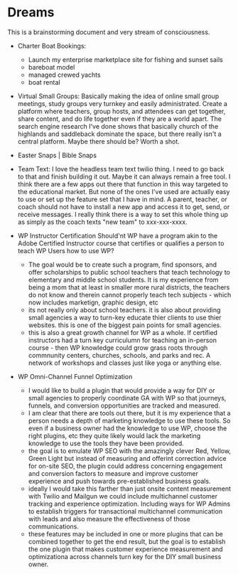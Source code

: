 # Dreams
This is a brainstorming document and very stream of consciousness.

- Charter Boat Bookings: 
  - Launch my enterprise marketplace site for fishing and sunset sails
  - bareboat model 
  - managed crewed yachts
  - boat rental
  
- Virtual Small Groups: Basically making the idea of online small group meetings, study groups very turnkey and easily administrated. Create a platform where teachers, group hosts, and attendees can get together, share content, and do life together even if they are a world apart. The search engine research I've done shows that basically church of the highlands and saddleback dominate the space, but there really isn't a central platform. Maybe there should be? Worth a shot.


- Easter Snaps | Bible Snaps

  
- Team Text: I love the headless team text twilio thing. I need to go back to that and finish building it out. Maybe it can always remain a free tool. I think there are a few apps out there that function in this way targeted to the educational market. But none of the ones I've used are actually easy to use or set up the feature set that I have in mind. A parent, teacher, or coach should not have to install a new app and access it to get, send, or receive messages. I really think there is a way to set this whole thing up as simply as the coach texts "new team" to xxx-xxx-xxxx. 
 
- WP Instructor Certification
  Should'nt WP have a program akin to the Adobe Certified Instructor course that certifies or qualifies a person to teach WP Users how to use WP?
    - The goal would be to create such a program, find sponsors, and offer scholarships to public school teachers that teach technology to elementary and middle school students. It is my experience from being a mom that at least in smaller more rural districts, the teachers do not know and therein cannot properly teach tech subjects - which now includes marketign, graphic design, etc
    - its not really only about school teachers. it is also about providing small agencies a way to turn-key educate thier clients to use thier websites. this is one of the biggest pain points for small agencies.
    - this is also a great growth channel for WP as a whole. If certified instructors had a turn key curriculumn for teaching an in-person course - then WP knowledge could grow grass roots through commnunity centers, churches, schools, and parks and rec. A network of workshops and classes just like yoga or anything else.

- WP Omni-Channel Funnel Optimization
    - I would like to build a plugin that would provide a way for DIY or small agencies to properly coordinate GA with WP so that journeys, funnels, and conversion opportunities are tracked and measured.
    - I am clear that there are tools out there, but it is my experience that a person needs a depth of marketing knowledge to use these tools. So even if a business owner had the knowledge to use WP, choose the right plugins, etc they quite likely would lack the marketing knowledge to use the tools they have been provided. 
    - the goal is to emulate WP SEO with the amazingly clever Red, Yellow, Green Light but instead of measuring and offerint correction advice for on-site SEO, the plugin could address concerning engagement and conversion factors to measure and improve customer experience and push towards pre-established business goals.
    - ideally I would take this farther than just onsite content measurement with Twilio and Mailgun we could include multichannel customer tracking and experience optimization. Including ways for WP Admins to establish triggers for transactional multichannel communication with leads and also measure the effectiveness of those communications.
    - these features may be included in one or more plugins that can be combined together to get the end result, but the goal is to establish the one plugin that makes customer experience measurement and optimizationa across channels turn key for the DIY small business owner.
